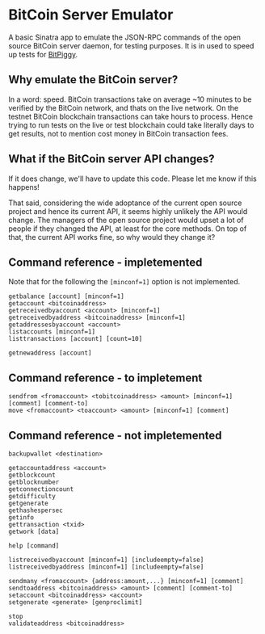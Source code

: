 # BitCoin Server Emulator

A basic Sinatra app to emulate the JSON-RPC commands of the open source BitCoin server daemon, for testing purposes.  It is in used to speed up tests for [BitPiggy](http://bitpiggy.com).

## Why emulate the BitCoin server?

In a word: speed. BitCoin transactions take on average ~10 minutes to be verified by the BitCoin network, and thats on the live network. On the testnet BitCoin blockchain transactions can take hours to process. Hence trying to run tests on the live or test blockchain could take literally days to get results, not to mention cost money in BitCoin transaction fees.

## What if the BitCoin server API changes?

If it does change, we'll have to update this code. Please let me know if this happens!

That said, considering the wide adoptance of the current open source project and hence its current API, it seems highly unlikely the API would change. The managers of the open source project would upset a lot of people if they changed the API, at least for the core methods.  On top of that, the current API works fine, so why would they change it?

## Command reference - impletemented 

Note that for the following the `[minconf=1]` option is not implemented.

    getbalance [account] [minconf=1]
    getaccount <bitcoinaddress>
    getreceivedbyaccount <account> [minconf=1]
    getreceivedbyaddress <bitcoinaddress> [minconf=1]
    getaddressesbyaccount <account>
    listaccounts [minconf=1]
    listtransactions [account] [count=10]

    getnewaddress [account]

## Command reference - to impletement

    sendfrom <fromaccount> <tobitcoinaddress> <amount> [minconf=1] [comment] [comment-to]
    move <fromaccount> <toaccount> <amount> [minconf=1] [comment]

## Command reference - not impletemented

    backupwallet <destination>

    getaccountaddress <account>
    getblockcount
    getblocknumber
    getconnectioncount
    getdifficulty
    getgenerate
    gethashespersec
    getinfo
    gettransaction <txid>
    getwork [data]

    help [command]

    listreceivedbyaccount [minconf=1] [includeempty=false]
    listreceivedbyaddress [minconf=1] [includeempty=false]

    sendmany <fromaccount> {address:amount,...} [minconf=1] [comment]
    sendtoaddress <bitcoinaddress> <amount> [comment] [comment-to]
    setaccount <bitcoinaddress> <account>
    setgenerate <generate> [genproclimit]

    stop
    validateaddress <bitcoinaddress>

